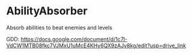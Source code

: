 # AbilityAbsorber
Absorb abilities to beat enemies and levels

GDD: https://docs.google.com/document/d/1c7I-VdCW1MTB08fkc7VJMxU1uMcE4KHy6QX9zAJy8kg/edit?usp=drive_link
